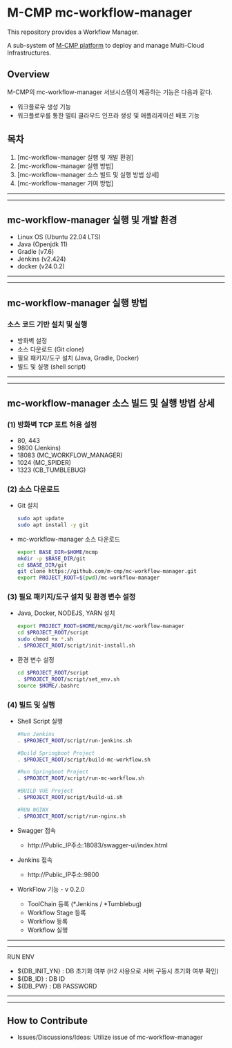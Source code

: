 # M-CMP mc-workflow-managerThis repository provides a Workflow Manager.A sub-system of [M-CMP platform](https://github.com/m-cmp/docs/tree/main) to deploy and manage Multi-Cloud Infrastructures.## OverviewM-CMP의 mc-workflow-manager 서브시스템이 제공하는 기능은 다음과 같다.- 워크플로우 생성 기능- 워크플로우를 통한 멀티 클라우드 인프라 생성 및 애플리케이션 배포 기능## 목차1. [mc-workflow-manager 실행 및 개발 환경]2. [mc-workflow-manager 실행 방법]3. [mc-workflow-manager 소스 빌드 및 실행 방법 상세]4. [mc-workflow-manager 기여 방법]------## mc-workflow-manager 실행 및 개발 환경- Linux OS (Ubuntu 22.04 LTS)- Java (Openjdk 11)- Gradle (v7.6)- Jenkins (v2.424)- docker (v24.0.2)------## mc-workflow-manager 실행 방법### 소스 코드 기반 설치 및 실행- 방화벽 설정- 소스 다운로드 (Git clone)- 필요 패키지/도구 설치 (Java, Gradle, Docker)- 빌드 및 실행 (shell script)------## mc-workflow-manager 소스 빌드 및 실행 방법 상세### (1) 방화벽 TCP 포트 허용 설정- 80, 443- 9800 (Jenkins)- 18083 (MC_WORKFLOW_MANAGER)- 1024 (MC_SPIDER)- 1323 (CB_TUMBLEBUG)### (2) 소스 다운로드- Git 설치  ```bash  sudo apt update  sudo apt install -y git  ```- mc-workflow-manager 소스 다운로드  ```bash  export BASE_DIR=$HOME/mcmp  mkdir -p $BASE_DIR/git  cd $BASE_DIR/git  git clone https://github.com/m-cmp/mc-workflow-manager.git  export PROJECT_ROOT=$(pwd)/mc-workflow-manager  ```### (3) 필요 패키지/도구 설치 및 환경 변수 설정- Java, Docker, NODEJS, YARN 설치  ```bash  export PROJECT_ROOT=$HOME/mcmp/git/mc-workflow-manager  cd $PROJECT_ROOT/script  sudo chmod +x *.sh  . $PROJECT_ROOT/script/init-install.sh  ```- 환경 변수 설정  ```bash  cd $PROJECT_ROOT/script  . $PROJECT_ROOT/script/set_env.sh  source $HOME/.bashrc  ```### (4) 빌드 및 실행- Shell Script 실행  ```bash  #Run Jenkins  . $PROJECT_ROOT/script/run-jenkins.sh    #Build Springboot Project  . $PROJECT_ROOT/script/build-mc-workflow.sh    #Run Springboot Project  . $PROJECT_ROOT/script/run-mc-workflow.sh    #BUILD VUE Project  . $PROJECT_ROOT/script/build-ui.sh    #RUN NGINX  . $PROJECT_ROOT/script/run-nginx.sh  ```- Swagger 접속    - http://Public_IP주소:18083/swagger-ui/index.html- Jenkins 접속    - http://Public_IP주소:9800- WorkFlow 기능 - v 0.2.0    - ToolChain 등록 (*Jenkins / *Tumblebug)    - Workflow Stage 등록    - Workflow 등록    - Workflow 실행------RUN ENV- ${DB_INIT_YN} : DB 초기화 여부 (H2 사용으로 서버 구동시 초기화 여부 확인)- ${DB_ID} : DB ID- ${DB_PW} : DB PASSWORD------## How to Contribute- Issues/Discussions/Ideas: Utilize issue of mc-workflow-manager